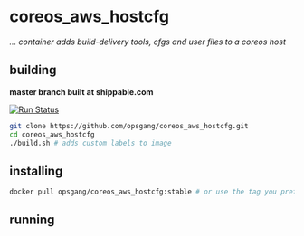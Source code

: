 # coreos\_aws\_hostcfg

_... container adds build-delivery tools, cfgs and user files to a coreos host_

## building

**master branch built at shippable.com**

[![Run Status](https://api.shippable.com/projects/58e3c53abefe150700ec299b/badge?branch=master)](https://api.shippable.com/projects/58e3c53abefe150700ec299b)

```bash
git clone https://github.com/opsgang/coreos_aws_hostcfg.git
cd coreos_aws_hostcfg
./build.sh # adds custom labels to image
```

## installing

```bash
docker pull opsgang/coreos_aws_hostcfg:stable # or use the tag you prefer
```

## running

